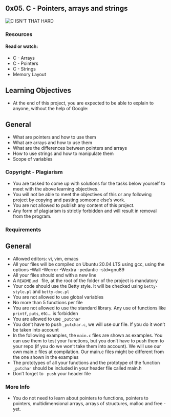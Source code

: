 ## 0x05. C - Pointers, arrays and strings

![C ISN'T THAT HARD](https://s3.amazonaws.com/intranet-projects-files/holbertonschool-low_level_programming/216/IMG_2410.JPG)

### Resources
#### Read or watch:
* C - Arrays
* C - Pointers
* C - Strings
* Memory Layout

## Learning Objectives
- At the end of this project, you are expected to be able to explain to anyone, without the help of Google:

## General
* What are pointers and how to use them
* What are arrays and how to use them
* What are the differences between pointers and arrays
* How to use strings and how to manipulate them
* Scope of variables
### Copyright - Plagiarism
* You are tasked to come up with solutions for the tasks below yourself to meet with the above learning objectives.
* You will not be able to meet the objectives of this or any following project by copying and pasting someone else’s work.
* You are not allowed to publish any content of this project.
* Any form of plagiarism is strictly forbidden and will result in removal from the program.

### Requirements
## General
* Allowed editors: vi, vim, emacs
* All your files will be compiled on Ubuntu 20.04 LTS using gcc, using the options -Wall -Werror -Wextra -pedantic -std=gnu89
* All your files should end with a new line
* A ```README.md ``` file, at the root of the folder of the project is mandatory
* Your code should use the Betty style. It will be checked using ```betty-style.pl``` and ```betty-doc.pl```
* You are not allowed to use global variables
* No more than 5 functions per file
* You are not allowed to use the standard library. Any use of functions like ```printf```, ```puts```, etc… is forbidden
* You are allowed to use ``` _putchar ```
* You don’t have to push ```_putchar.c```, we will use our file. If you do it won’t be taken into account
* In the following examples, the ``` main.c ``` files are shown as examples. You can use them to test your functions, but you don’t have to push them to your repo (if you do we won’t take them into account). We will use our own main.c files at compilation. Our main.c files might be different from the one shown in the examples
* The prototypes of all your functions and the prototype of the function ``` _putchar ``` should be included in your header file called main.h
* Don’t forget to ``` push``` your header file

### More Info
* You do not need to learn about pointers to functions, pointers to pointers, multidimensional arrays, arrays of structures, malloc and free - yet.

